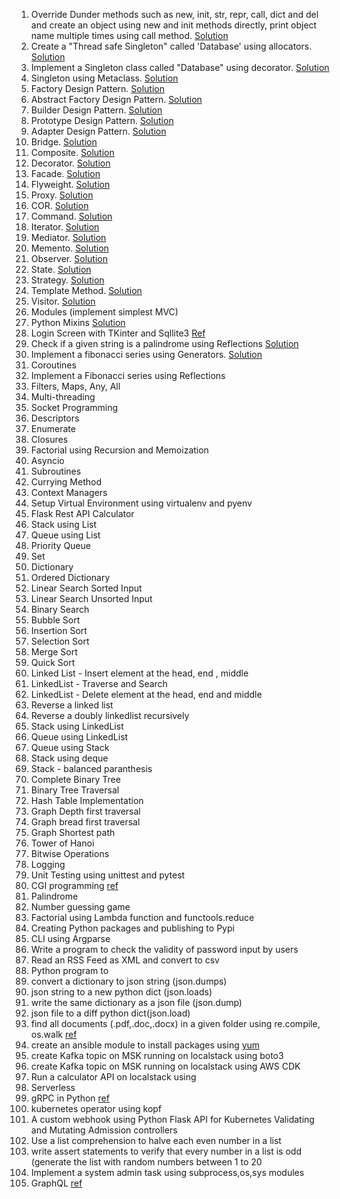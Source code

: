 1. Override Dunder methods such as new, init, str, repr, call, dict and del and create an object using new and init methods directly, print object name multiple times using call method. 
[Solution](creational-design-patterns/dunder_methods.py)
2. Create a "Thread safe Singleton" called 'Database' using allocators. [Solution](creational-design-patterns/singleton_allocator.py)
3. Implement a Singleton class called "Database" using decorator.  [Solution](creational-design-patterns/singleton_decorator.py)
4. Singleton using Metaclass.  [Solution](creational-design-patterns/singleton_metaclass.py)
5. Factory Design Pattern.  [Solution](creational-design-patterns/factory.py)
6. Abstract Factory Design Pattern.   [Solution](creational-design-patterns/abstract_factory.py)
7. Builder Design Pattern.   [Solution](creational-design-patterns/builder.py)
8. Prototype Design Pattern.   [Solution](creational-design-patterns/prototype.py)
9. Adapter Design Pattern.   [Solution](structural-design-patterns/adaptor.py)
10. Bridge.   [Solution](structural-design-patterns/bridge.py)
11. Composite.   [Solution](structural-design-patterns/composite.py)
12. Decorator.   [Solution](structural-design-patterns/decorator.py)
13. Facade.   [Solution](structural-design-patterns/facade.py)
14. Flyweight.   [Solution](structural-design-patterns/flyweight.py)
15. Proxy.   [Solution](structural-design-patterns/proxy.py)
16. COR.   [Solution](structural-design-patterns/cor.py)
17. Command.   [Solution](structural-design-patterns/command.py)
18. Iterator.   [Solution](structural-design-patterns/iterator.py)
19. Mediator.   [Solution](structural-design-patterns/mediator.py)
20. Memento.   [Solution](structural-design-patterns/memento.py)
21. Observer.   [Solution](structural-design-patterns/observer.py)
22. State.   [Solution](structural-design-patterns/state.py)
23. Strategy.   [Solution](structural-design-patterns/strategy.py)
24. Template Method.   [Solution](structural-design-patterns/template-method.py)
25. Visitor.   [Solution](structural-design-patterns/visitor.py)
26. Modules (implement simplest MVC)
27. Python Mixins [Solution](misc/mixin.py)
28. Login Screen with TKinter and Sqllite3 [Ref](https://owlbuddy.com/login-and-signup-using-sqlite)
29. Check if a given string is a palindrome using Reflections [Solution](palindrome/palindrome-reflections.py)
30. Implement a fibonacci series using Generators. [Solution](fibonacci/fibonacci_generators.py)
31. Coroutines
32. Implement a Fibonacci series using Reflections
33. Filters, Maps, Any, All
34. Multi-threading
35. Socket Programming
36. Descriptors
37. Enumerate
38. Closures
39. Factorial using Recursion and Memoization
40. Asyncio
41. Subroutines
42. Currying Method
43. Context Managers
44. Setup Virtual Environment using virtualenv and pyenv
45. Flask Rest API Calculator
46. Stack using List
47. Queue using List
48. Priority Queue
49. Set
50. Dictionary
51. Ordered Dictionary
52. Linear Search Sorted Input
53. Linear Search Unsorted Input
54. Binary Search
55. Bubble Sort
56. Insertion Sort
57. Selection Sort
58. Merge Sort
59. Quick Sort
60. Linked List - Insert element at the head, end , middle
61. LinkedList - Traverse and Search
62. LinkedList - Delete element at the head, end and middle
63. Reverse a linked list
64. Reverse a doubly linkedlist recursively
65. Stack using LinkedList
66. Queue using LinkedList
67. Queue using Stack
68. Stack using deque
69. Stack - balanced paranthesis
70. Complete Binary Tree
71. Binary Tree Traversal
72. Hash Table Implementation
73. Graph Depth first traversal
74. Graph bread first traversal
75. Graph Shortest path
76. Tower of Hanoi
77. Bitwise Operations
78. Logging
79. Unit Testing using unittest and pytest
80. CGI programming [ref](https://faun.pub/python-cgi-programming-adb854b34ce8)
81. Palindrome
82. Number guessing game
83. Factorial using Lambda function and functools.reduce
84. Creating Python packages and publishing to Pypi
85. CLI using Argparse
86. Write a program to check the validity of password input by users
87. Read an RSS Feed as XML and convert to csv
88. Python program to 
  1. convert a dictionary to json string (json.dumps)
  1. json string to a new python dict (json.loads)
  1. write the same dictionary as a json file (json.dump)
  1. json file to a diff python dict(json.load)
89. find all documents (.pdf,.doc,.docx) in a given folder using re.compile, os.walk [ref](https://stackoverflow.com/questions/39293968/how-do-i-search-directories-and-find-files-that-match-regex)
90. create an ansible module to install packages using [yum](https://www.techbeatly.com/customizing-ansible-ansible-module-creation/)
91. create Kafka topic on MSK running on localstack using boto3
92. create Kafka topic on MSK running on localstack using AWS CDK
93. Run a calculator API on localstack using
  1. Serverless
94. gRPC in Python [ref](https://www.velotio.com/engineering-blog/grpc-implementation-using-python)
95. kubernetes operator using kopf
96. A custom webhook using Python Flask API for Kubernetes Validating and Mutating Admission controllers
97. Use a list comprehension to halve each even number in a list
98. write assert statements to verify that every number in a list is odd (generate the list with random numbers between 1 to 20
99. Implement a system admin task using subprocess,os,sys modules
100. GraphQL [ref](https://www.apollographql.com/blog/graphql/python/complete-api-guide/)

